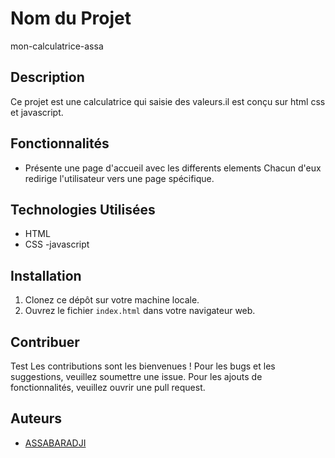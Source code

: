 # Nom du Projet
mon-calculatrice-assa
## Description
Ce projet est une calculatrice qui saisie des valeurs.il est conçu sur html css et javascript.

## Fonctionnalités

- Présente une page d'accueil avec les differents elements Chacun d'eux redirige l'utilisateur vers une page
spécifique.


## Technologies Utilisées

- HTML
- CSS
-javascript

## Installation

1. Clonez ce dépôt sur votre machine locale.
2. Ouvrez le fichier `index.html` dans votre navigateur web.

## Contribuer
Test
Les contributions sont les bienvenues ! Pour les bugs et les suggestions, veuillez soumettre une issue. Pour les ajouts de fonctionnalités, veuillez ouvrir une pull request.

## Auteurs

- [ASSABARADJI](https://github.com/AssaBaradji/mon-calculatrice-assa.git)
